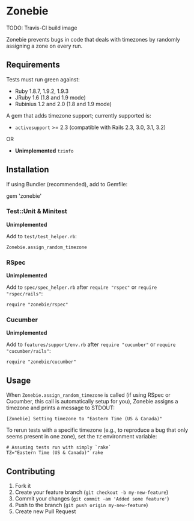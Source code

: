 # Zonebie

TODO: Travis-CI build image

Zonebie prevents bugs in code that deals with timezones by randomly assigning a
zone on every run.

## Requirements

Tests must run green against:

* Ruby 1.8.7, 1.9.2, 1.9.3
* JRuby 1.6 (1.8 and 1.9 mode)
* Rubinius 1.2 and 2.0 (1.8 and 1.9 mode)

A gem that adds timezone support; currently supported is:

* `activesupport` >= 2.3 (compatible with Rails 2.3, 3.0, 3.1, 3.2)

OR

* **Unimplemented** `tzinfo`

## Installation

If using Bundler (recommended), add to Gemfile:

   gem 'zonebie'

### Test::Unit & Minitest

**Unimplemented**

Add to `test/test_helper.rb`:

    Zonebie.assign_random_timezone

### RSpec

**Unimplemented**

Add to `spec/spec_helper.rb` after `require "rspec"` or `require "rspec/rails"`:

    require "zonebie/rspec"

### Cucumber

**Unimplemented**

Add to `features/support/env.rb` after `require "cucumber"` or `require "cucumber/rails"`:

    require "zonebie/cucumber"

## Usage

When `Zonebie.assign_random_timezone` is called (if using RSpec or Cucumber,
this call is automatically setup for you), Zonebie assigns a timezone and
prints a message to STDOUT:

    [Zonebie] Setting timezone to "Eastern Time (US & Canada)"

To rerun tests with a specific timezone (e.g., to reproduce a bug that only
seems present in one zone), set the `TZ` environment variable:

    # Assuming tests run with simply `rake`
    TZ="Eastern Time (US & Canada)" rake

## Contributing

1. Fork it
2. Create your feature branch (`git checkout -b my-new-feature`)
3. Commit your changes (`git commit -am 'Added some feature'`)
4. Push to the branch (`git push origin my-new-feature`)
5. Create new Pull Request
